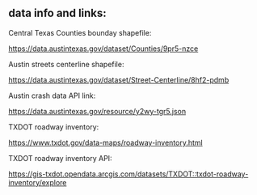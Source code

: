 ## data info and links:

Central Texas Counties bounday shapefile:

https://data.austintexas.gov/dataset/Counties/9pr5-nzce

Austin streets centerline shapefile:

https://data.austintexas.gov/dataset/Street-Centerline/8hf2-pdmb

Austin crash data API link:

https://data.austintexas.gov/resource/y2wy-tgr5.json

TXDOT roadway inventory:

https://www.txdot.gov/data-maps/roadway-inventory.html

TXDOT roadway inventory API:

https://gis-txdot.opendata.arcgis.com/datasets/TXDOT::txdot-roadway-inventory/explore